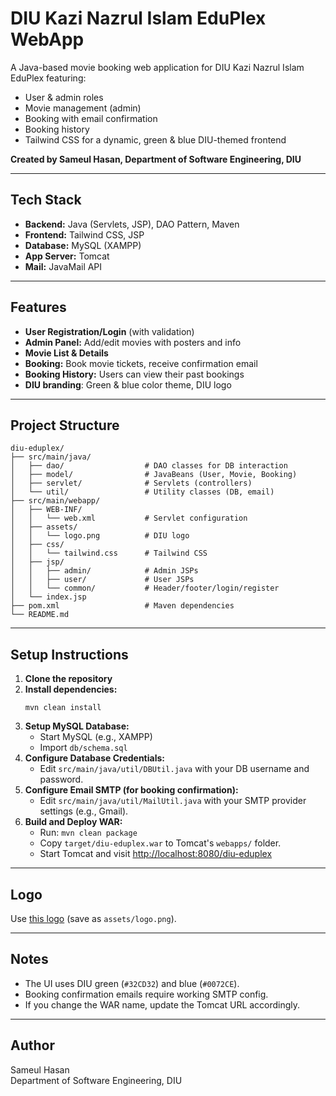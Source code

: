 # DIU Kazi Nazrul Islam EduPlex WebApp

A Java-based movie booking web application for DIU Kazi Nazrul Islam EduPlex featuring:
- User & admin roles
- Movie management (admin)
- Booking with email confirmation
- Booking history
- Tailwind CSS for a dynamic, green & blue DIU-themed frontend

**Created by Sameul Hasan, Department of Software Engineering, DIU**

---

## Tech Stack

- **Backend:** Java (Servlets, JSP), DAO Pattern, Maven
- **Frontend:** Tailwind CSS, JSP
- **Database:** MySQL (XAMPP)
- **App Server:** Tomcat
- **Mail:** JavaMail API

---

## Features

- **User Registration/Login** (with validation)
- **Admin Panel:** Add/edit movies with posters and info
- **Movie List & Details**
- **Booking:** Book movie tickets, receive confirmation email
- **Booking History:** Users can view their past bookings
- **DIU branding**: Green & blue color theme, DIU logo

---

## Project Structure

```
diu-eduplex/
├── src/main/java/
│   ├── dao/                  # DAO classes for DB interaction
│   ├── model/                # JavaBeans (User, Movie, Booking)
│   ├── servlet/              # Servlets (controllers)
│   └── util/                 # Utility classes (DB, email)
├── src/main/webapp/
│   ├── WEB-INF/
│   │   └── web.xml           # Servlet configuration
│   ├── assets/
│   │   └── logo.png          # DIU logo
│   ├── css/
│   │   └── tailwind.css      # Tailwind CSS
│   ├── jsp/
│   │   ├── admin/            # Admin JSPs
│   │   ├── user/             # User JSPs
│   │   └── common/           # Header/footer/login/register
│   └── index.jsp
├── pom.xml                   # Maven dependencies
└── README.md
```

---

## Setup Instructions

1. **Clone the repository**
2. **Install dependencies:**  
   ```
   mvn clean install
   ```
3. **Setup MySQL Database:**  
   - Start MySQL (e.g., XAMPP)
   - Import `db/schema.sql`
4. **Configure Database Credentials:**  
   - Edit `src/main/java/util/DBUtil.java` with your DB username and password.
5. **Configure Email SMTP (for booking confirmation):**  
   - Edit `src/main/java/util/MailUtil.java` with your SMTP provider settings (e.g., Gmail).
6. **Build and Deploy WAR:**  
   - Run: `mvn clean package`
   - Copy `target/diu-eduplex.war` to Tomcat's `webapps/` folder.
   - Start Tomcat and visit [http://localhost:8080/diu-eduplex](http://localhost:8080/diu-eduplex)

---

## Logo

Use [this logo](https://images.app.goo.gl/w8LPRyhLx5yTpVfR9) (save as `assets/logo.png`).

---

## Notes

- The UI uses DIU green (`#32CD32`) and blue (`#0072CE`).
- Booking confirmation emails require working SMTP config.
- If you change the WAR name, update the Tomcat URL accordingly.

---

## Author

Sameul Hasan  
Department of Software Engineering, DIU
